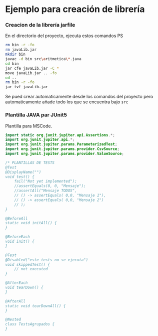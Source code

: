 # Ejemplo para creación de librería

### Creacion de la librería jarfile
En el directorio del proyecto, ejecuta estos comandos PS
```bash
rm bin -r -fo
rm javaLib.jar 
mkdir bin
javac -d bin src\aritmetica\*.java 
cd bin
jar cfe javaLib.jar -C *
move javaLib.jar .. -fo
cd ..
rm bin -r -fo
jar tvf javaLib.jar
```

Se pued crear automaticamente desde los comandos del proyecto pero automaticamente añade todo los que se encuentra bajo `src` 

### Plantilla JAVA par JUnit5

Plantilla para MSCode.
```java
import static org.junit.jupiter.api.Assertions.*;
import org.junit.jupiter.api.*;
import org.junit.jupiter.params.ParameterizedTest;
import org.junit.jupiter.params.provider.CsvSource;
import org.junit.jupiter.params.provider.ValueSource;

/* PLANTILLAS DE TESTS
@Test
@DisplayName("")
void test() {
	fail("Not yet implemented");
	//assertEquals(0, 0, "Mensaje");
	//assertAll("Mensaje TODOS",
	// () -> assertEquals( 0,0, "Mensaje 1"),
	// () -> assertEquals( 0,0, "Mensaje 2")
	// );
}

@BeforeAll
static void initAll() {
}

@BeforeEach
void init() {
}

@Test
@Disabled("este tests no se ejecuta")
void skippedTest() {
	// not executed
}

@AfterEach
void tearDown() {
}

@AfterAll
static void tearDownAll() {
}

@Nested
class TestsAgrupados {
}
```